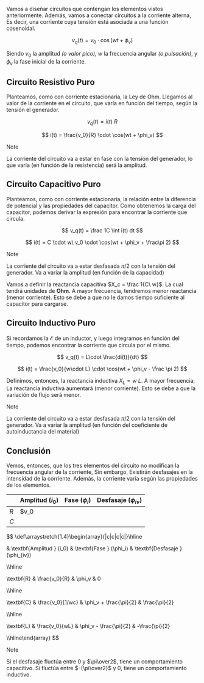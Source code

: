 Vamos a diseñar circuitos que contengan los elementos vistos anteriormente. Además, vamos a conectar circuitos a la corriente alterna, Es decir, una corriente cuya tensión está asociada a una función cosenoidal.

$$
v_q(t) = v_0 \cdot \cos(wt + \phi_v)
$$

Siendo $v_0$ la amplitud *(o valor pico),* $w$ la frecuencia angular *(o pulsación)*, y $\phi_v$ la fase inicial de la corriente.

## Circuito Resistivo Puro

Planteamos, como con corriente estacionaria, la Ley de Ohm. Llegamos al valor de la corriente en el circuito, que varía en función del tiempo, según la tensión el generador.

$$
v_q(t) = i(t)\ R
$$

$$
i(t) = \frac{v_0}{R} \cdot \cos(wt + \phi_v)
$$

> [!note]
> La corriente del circuito va a estar en fase con la tensión del generador, lo que varía (en función de la resistencia) será la amplitud.

## Circuito Capacitivo Puro

Planteamos, como con corriente estacionaria, la relación entre la diferencia de potencial y las propiedades del capacitor. Como obtenemos la carga del capacitor, podemos derivar la expresión para encontrar la corriente que circula.

$$
v_q(t) = \frac 1C \int i(t) dt
$$

$$
i(t) = C \cdot w\ v_0  \cdot \cos(wt + \phi_v + \frac\pi 2)
$$

> [!note]
> La corriente del circuito va a estar desfasada $\pi/2$ con la tensión del generador. Va a variar la amplitud (en función de la capacidad)

Vamos a definir la reactancia capacitiva $X_c = \frac 1{C\ w}$. La cual tendrá unidades de **Ohm**. A mayor frecuencia, tendremos menor reactancia (menor corriente). Esto se debe a que no le damos tiempo suficiente al capacitor para cargarse.

## Circuito Inductivo Puro

Si recordamos la $\mathcal E$ de un inductor, y luego integramos en función del tiempo, podemos encontrar la corriente que circula por el mismo.

$$
v_q(t) = L\cdot \frac{di(t)}{dt}
$$

$$
i(t) = \frac{v_0}{w\cdot L} \cdot \cos(wt + \phi_v - \frac \pi 2)
$$

Definimos, entonces, la reactancia inductiva $X_L = w\ L$. A mayor frecuencia, La reactancia inductiva aumentará (menor corriente). Esto se debe a que la variación de flujo será menor.

> [!note]
> La corriente del circuito va a estar desfasada $\pi/2$ con la tensión del generador. Va a variar la amplitud (en función del coeficiente de autoinductancia del material)

## Conclusión

Vemos, entonces, que los tres elementos del circuito no modifican la frecuencia angular de la corriente, Sin embargo, Existirán desfasajes en la intensidad de la corriente. Además, la corriente varía según las propiedades de los elementos.

|     | Amplitud $(i_0)$ | Fase $(\phi_i)$ | Desfasaje $(\phi_{iv})$ |
| --- | ---------------- | --------------- | ----------------------- |
| $R$ | $v_0                 |                 |                         |
| $C$ |                  |                 |                         |

$$
\def\arraystretch{1.4}\begin{array}{|c|c|c|c|}\hline

& \textbf{Amplitud } (i_0)  &
\textbf{Fase } (\phi_i) & \textbf{Desfasaje } (\phi_{iv})

\\\hline

\textbf{R} & 
\frac{v_0}{R} &
\phi_v &
0

\\\hline

\textbf{C} &
\frac{v_0}{1/wc} &
\phi_v + \frac{\pi}{2} &
\frac{\pi}{2}

\\\hline

\textbf{L} &
\frac{v_0}{wL} &
\phi_v - \frac{\pi}{2} &
-\frac{\pi}{2}

\\\hline\end{array}
$$

> [!note]
> Si el desfasaje fluctúa entre $0$ y $\pi\over2$, tiene un comportamiento capacitivo. Si fluctúa entre $-{\pi\over2}$ y $0$, tiene un comportamiento inductivo.

